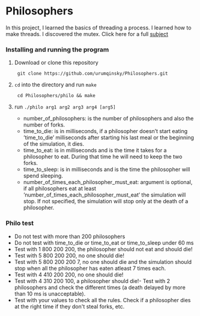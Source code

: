# Philosophers

In this project, I learned the basics of threading a process. I learned how to make threads. I discovered the mutex.
Click here for a full [subject][1]

### Installing and running the program

1. Download or clone this repository

        git clone https://github.com/urumqinsky/Philosophers.git

2. `cd` into the directory and run `make`

        cd Philosophers/philo && make

3. run `./philo arg1 arg2 arg3 arg4 [arg5]`
    - number_of_philosophers: is the number of philosophers and also the number of forks.
    - time_to_die: is in milliseconds, if a philosopher doesn’t start eating ’time_to_die’ milliseconds after starting his last meal or the beginning of the simulation, it dies.
    - time_to_eat: is in milliseconds and is the time it takes for a philosopher to eat. During that time he will need to keep the two forks.
    - time_to_sleep: is in milliseconds and is the time the philosopher will spend sleeping.
    - number_of_times_each_philosopher_must_eat: argument is optional, if all philosophers eat at least ’number_of_times_each_philosopher_must_eat’ the simulation will stop. If not specified, the simulation will stop only at the death of a philosopher.

### Philo test
- Do not test with more than 200 philosophers
- Do not test with time_to_die or time_to_eat or time_to_sleep under 60 ms
- Test with 1 800 200 200, the philosopher should not eat and should die!
- Test with 5 800 200 200, no one should die!
- Test with 5 800 200 200 7, no one should die and the simulation should stop when all the philosopher has eaten atleast 7 times each.
- Test with 4 410 200 200, no one should die!
- Test with 4 310 200 100, a philosopher should die!- Test with 2 philosophers and check the different times (a death delayed by more than 10 ms is unacceptable).
- Test with your values to check all the rules. Check if a philosopher dies at the right time if they don't steal forks, etc.


[1]: https://github.com/urumqinsky/Philosophers/blob/main/en.subject.pdf
